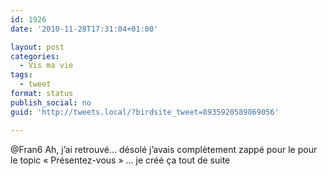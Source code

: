 ```yaml
---
id: 1926
date: '2010-11-28T17:31:04+01:00'

layout: post
categories:
  - Vis ma vie
tags:
  - tweet
format: status
publish_social: no
guid: 'http://tweets.local/?birdsite_tweet=8935920589869056'

---
```


@Fran6 Ah, j’ai retrouvé… désolé j’avais complètement zappé pour le pour le topic « Présentez-vous » … je créé ça tout de suite